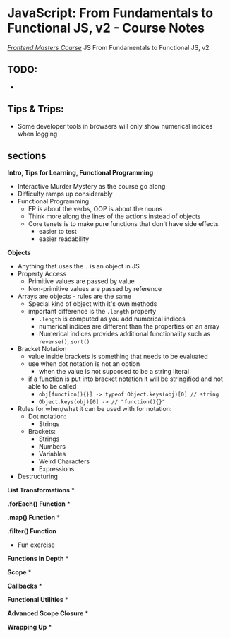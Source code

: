 # JavaScript: From Fundamentals to Functional JS, v2 - Course Notes #
*[Frontend Masters Course](https://frontendmasters.com/courses/js-fundamentals-functional-v2/)*
JS From Fundamentals to Functional JS, v2
## TODO: ##
  * 

## Tips & Trips: ##
  * Some developer tools in browsers will only show numerical indices when logging 

## sections ##

**Intro, Tips for Learning, Functional Programming**
  * Interactive Murder Mystery as the course go along
  * Difficulty ramps up considerably
  * Functional Programming
    * FP is about the verbs, OOP is about the nouns
    * Think more along the lines of the actions instead of objects
    * Core tenets is to make pure functions that don't have side effects
      * easier to test
      * easier readability

**Objects**
  * Anything that uses the `.` is an object in JS
  * Property Access
    * Primitive values are passed by value
    * Non-primitive values are passed by reference
  * Arrays are objects - rules are the same
    * Special kind of object with it's own methods
    * important difference is the `.length` property
      * `.length` is computed as you add numerical indices
      * numerical indices are different than the properties on an array
      * Numerical indices provides additional functionality such as `reverse()`, `sort()`
  * Bracket Notation
    * value inside brackets is something that needs to be evaluated
    * use when dot notation is not an option
      * when the value is not supposed to be a string literal
    * if a function is put into bracket notation it will be stringified and not able to be called
      * `obj[function(){}] -> typeof Object.keys(obj)[0] // string`
      * `Object.keys(obj)[0] -> // "function(){}"`
  * Rules for when/what it can be used with for notation:
    * Dot notation:
      * Strings
    * Brackets:
      * Strings
      * Numbers
      * Variables
      * Weird Characters
      * Expressions
  * Destructuring

**List Transformations**
  * 

**.forEach() Function**
  * 

**.map() Function**
  * 

**.filter() Function**
  * Fun exercise

**Functions In Depth**
  *

**Scope**
  * 

**Callbacks**
  *

**Functional Utilities**
  *

**Advanced Scope Closure**
  *

**Wrapping Up**
  *